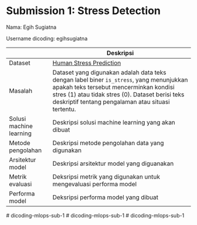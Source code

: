 # Submission 1: Stress Detection

Nama: Egih Sugiatna

Username dicoding: egihsugiatna

|                         | Deskripsi                                                                                                                                                                                                                                     |
| ----------------------- | --------------------------------------------------------------------------------------------------------------------------------------------------------------------------------------------------------------------------------------------- |
| Dataset                 | [Human Stress Prediction](https://www.kaggle.com/datasets/kreeshrajani/human-stress-prediction)                                                                                                                                                  |
| Masalah                 | Dataset yang digunakan adalah data teks dengan label biner `is_stress`, yang menunjukkan apakah teks tersebut mencerminkan kondisi stres (1) atau tidak stres (0). Dataset berisi teks deskriptif tentang pengalaman atau situasi tertentu. |
| Solusi machine learning | Deskripsi solusi machine learning yang akan dibuat                                                                                                                                                                                            |
| Metode pengolahan       | Deskripsi metode pengolahan data yang digunakan                                                                                                                                                                                               |
| Arsitektur model        | Deskripsi arsitektur model yang diguanakan                                                                                                                                                                                                    |
| Metrik evaluasi         | Deksripsi metrik yang digunakan untuk mengevaluasi performa model                                                                                                                                                                             |
| Performa model          | Deksripsi performa model yang dibuat                                                                                                                                                                                                          |
#   d i c o d i n g - m l o p s - s u b - 1  
 #   d i c o d i n g - m l o p s - s u b - 1  
 #   d i c o d i n g - m l o p s - s u b - 1  
 